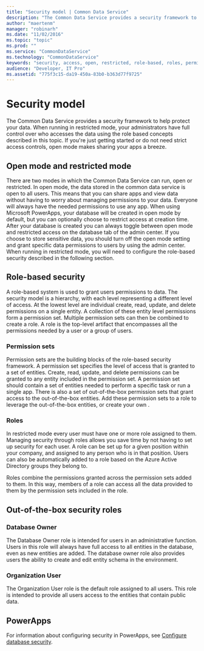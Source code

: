 ```yaml
---
title: "Security model | Common Data Service"
description: "The Common Data Service provides a security framework to help protect your data."
author: "maertenm"
manager: "robinarh"
ms.date: "11/02/2016"
ms.topic: "topic"
ms.prod: ""
ms.service: "CommonDataService"
ms.technology: "CommonDataService"
keywords: "security, access, open, restricted, role-based, roles, permission, permissions set, database owner, organization user"
audience: "Developer, IT Pro"
ms.assetid: "775f3c15-da19-450a-83b0-b363d77f9725"
---
```


# Security model

The Common Data Service provides a security framework to help protect your data. When running in restricted mode, your administrators have full control over who accesses the data using the role based concepts described in this topic. If you're just getting started or do not need strict access controls, open mode makes sharing your apps a breeze.

## Open mode and restricted mode
There are two modes in which the Common Data Service can run, open or restricted. In open mode, the data stored in the common data service is open to all users. This means that you can share apps and view data without having to worry about managing permissions to your data. Everyone will always have the needed permissions to use any app.
When using Microsoft PowerApps, your database will be created in open mode by default, but you can optionally choose to restrict access at creation time. After your database is created you can always toggle between open mode and restricted access on the database tab of the admin center. If you choose to store sensitive data, you should turn off the open mode setting and grant specific data permissions to users by using the admin center. When running in restricted mode, you will need to configure the role-based security described in the following section.

## Role-based security
A role-based system is used to grant users permissions to data. The security model is a hierarchy, with each level representing a different level of access. At the lowest level are individual create, read, update, and delete permissions on a single entity. A collection of these entity level permissions form a permission set. Multiple permission sets can then be combined to create a role. A role is the top-level artifact that encompasses all the permissions needed by a user or a group of users.

### Permission sets
Permission sets are the building blocks of the role-based security framework. A permission set specifies the level of access that is granted to a set of entities. Create, read, update, and delete permissions can be granted to any entity included in the permission set. A permission set should contain a set of entities needed to perform a specific task or run a single app.
There is also a set of out-of-the-box permission sets that grant access to the out-of-the-box entities. Add these permission sets to a role to leverage the out-of-the-box entities, or create your own .

### Roles
In restricted mode every user must have one or more role assigned to them. Managing security through roles allows you save time by not having to set up security for each user. A role can be set up for a given position within your company, and assigned to any person who is in that position. Users can also be automatically added to a role based on the Azure Active Directory groups they belong to.

Roles combine the permissions granted across the permission sets added to them. In this way, members of a role can access all the data provided to them by the permission sets included in the role.

## Out-of-the-box security roles
### Database Owner
The Database Owner role is intended for users in an administrative function. Users in this role will always have full access to all entities in the database, even as new entities are added. The database owner role also provides users the ability to create and edit entity schema in the environment.

### Organization User
The Organization User role is the default role assigned to all users. This role is intended to provide all users access to the entities that contain public data.

## PowerApps
For information about configuring security in PowerApps, see [Configure database security](https://powerapps.microsoft.com/en-us/tutorials/database-security/ "Configure database security.").
